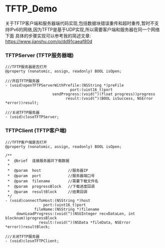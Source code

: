 # TFTP_Demo
关于TFTP客户端和服务器端代码实现,包括数据块错误重传和超时重传,暂时不支持IPv6的网络,因为TFTP是基于UDP实现,所以需要客户端和服务器在同一个网络下面
具体的步骤实现可以参考我的简述文章: https://www.jianshu.com/p/dd91caeaf80d

### TFTPServer (TFTP服务器端)
```
///TFTP服务器是否打开
@property (nonatomic, assign, readonly) BOOL isOpen;

///开启TFTP服务器
- (void)openTFTPServerWithPrefile:(NSString *)preFile
                             port:(uint16_t)port
                     sendProgress:(void(^)(float progress))progress
                           result:(void(^)(BOOL isSuccess, NSError *error))result;

///关闭TFTP服务器
- (void)closeTFTPServer;
```

### TFTPClient (TFTP客户端)
```
///TFTP客户端是否打开
@property (nonatomic, assign, readonly) BOOL isOpen;

/**
 *  @brief  连接服务器并下载数据
 *
 *  @param  host            //服务器IP
 *  @param  port            //服务器端口号
 *  @param  filename        //需要下载文件名
 *  @param  progressBlock   //下载进度回调
 *  @param  resultBlock     //结果回调
 */
- (void)connectToHost:(NSString *)host
                 port:(uint16_t)port
             fileName:(NSString *)filename
     downLoadProgress:(void(^)(NSUInteger recvDataLen, int blocknum))progressBlock
               result:(void(^)(NSData *fileData, NSError *error))resultBlock;

///关闭TFTP服务器
- (void)closeTFTPClient;
```
